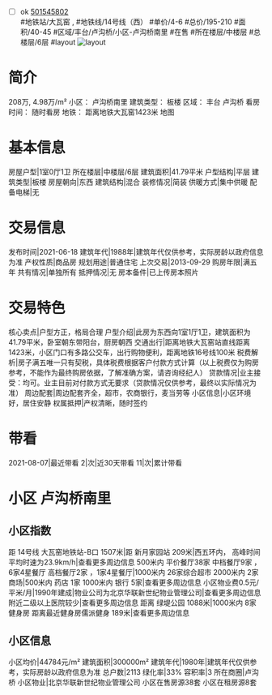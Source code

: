 - [ ] ok [501545802](https://bj.5i5j.com/ershoufang/501545802.html)  
 #地铁站/大瓦窑 ,  #地铁线/14号线（西）
#单价/4-6 #总价/195-210 #面积/40-45   #区域/丰台/卢沟桥/小区-卢沟桥南里 #在售 #所在楼层/中楼层 #总楼层/6层 #layout 
![layout](http://image2a.5i5j.com/bdir/layout/104148.jpg_P5.jpg) 
# 简介 
 208万,  4.98万/m² 
小区： 卢沟桥南里
建筑类型： 板楼
区域： 丰台 卢沟桥
看房时间： 随时看房
地铁： 距离地铁大瓦窑1423米 地图
# 基本信息 
 房屋户型|1室0厅1卫
所在楼层|中楼层/6层
建筑面积|41.79平米
户型结构|平层
建筑类型|板楼
房屋朝向|东西
建筑结构|混合
装修情况|简装
供暖方式|集中供暖
配备电梯|无
# 交易信息 
 发布时间|2021-06-18
建筑年代|1988年|建筑年代仅供参考，实际房龄以政府信息为准
产权性质|商品房
规划用途|普通住宅
上次交易|2013-09-29
购房年限|满五年
共有情况|单独所有
抵押情况|无
房本备件|已上传房本照片
# 交易特色 
 核心卖点|户型方正，格局合理
户型介绍|此房为东西向1室1厅1卫，建筑面积为41.79平米，卧室朝东带阳台，厨房朝西
交通出行|距离地铁大瓦窑站直线距离1423米，小区门口有多路公交车，出行购物便利，距离地铁16号线100米
税费解析|房子满五唯一只有契税，具体税费根据客户付款方式计算（以上税费仅为购房参考，不能作为最终购房依据，了解准确方案，请咨询经纪人）
贷款情况|业主接受：均可。业主目前对付款方式无要求（贷款情况仅供参考，最终以实际情况为准）
周边配套|周边配套齐全，超市，农商银行，麦当劳等
小区信息|小区环境好，居住安静
权属抵押|产权清晰，随时签约
# 带看 
 2021-08-07|最近带看	 2|次|近30天带看	 11|次|累计带看
# 小区 卢沟桥南里
## 小区指数 
 距 14号线 大瓦窑地铁站-B口 1507米|距 新月家园站 209米|西五环内， 高峰时间平均时速为23.9km/h|查看更多周边信息
500米内 平价餐厅38家
中档餐厅9家 ，6家4星餐厅
高档餐厅2家 ，1家4星餐厅|1000米内 26家综合超市
2000米内 2家商场|500米内 药店 1家
1000米内 银行 5家|查看更多周边信息
小区物业费0.5元/平米/月|1990年建成|物业公司为北京华联新世纪物业管理公司|查看更多周边信息
附近二级以上医院较少|查看更多周边信息
距离 绿堤公园 1088米|1000米内 8家 健身房
距离最近健身房儒派健身 189米|查看更多周边信息
## 小区信息 
 小区均价|44784元/m²
建筑面积|300000m²
建筑年代|1980年|建筑年代仅供参考，实际房龄以政府信息为准
总户数|2113
绿化率|33%
容积率|3
所在商圈|卢沟桥
小区物业|北京华联新世纪物业管理公司
小区在售房源38套
小区在租房源8套
